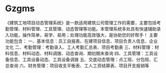 # Gzgms
 《建筑工地项目动态管理系统》是一款适用建筑公司管理工作的需要，主要包括考勤管理、材料管理、工具管理、动态管理等功能。本管理系统多处具有快速辅助录入功能，操作简单，易学、易用；处理功能高效强大，是协助您的好帮手！ 主要功能包含： 一、基本信息：员工自报表、在建项目信息、项目负责人信息、企业文化 二、考勤管理：考勤录入、工人考勤汇总表、项目考勤表 三、材料管理：材料信息、材料动态、材料调拨、动态查询、期初期末查询 四、工具管理：工具设备信息、工具设备动态、工具设备调拨 五、交底动态管理：点工班、分包班、汇总查询 六、财务管理：项目收支平衡表、工人工资结算表、项目开支报销等
